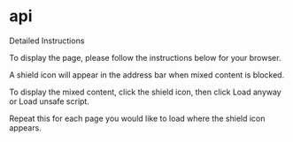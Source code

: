 # api

Detailed Instructions

To display the page, please follow the instructions below for your browser.

A shield icon will appear in the address bar when mixed content is blocked.

To display the mixed content, click the shield icon, then click Load anyway or Load unsafe script.

Repeat this for each page you would like to load where the shield icon appears.
